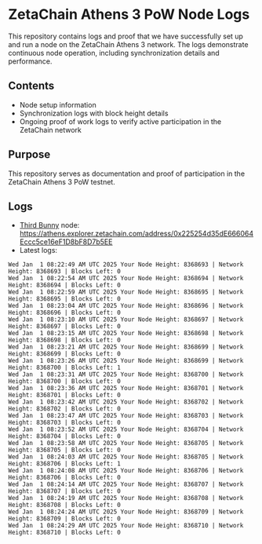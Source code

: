 # ZetaChain Athens 3 PoW Node Logs
This repository contains logs and proof that we have successfully set up and run a node on the ZetaChain Athens 3 network. The logs demonstrate continuous node operation, including synchronization details and performance.

## Contents
- Node setup information
- Synchronization logs with block height details
- Ongoing proof of work logs to verify active participation in the ZetaChain network

## Purpose
This repository serves as documentation and proof of participation in the ZetaChain Athens 3 PoW testnet.

## Logs

- [Third Bunny](https://thirdbunny.xyz/) node: https://athens.explorer.zetachain.com/address/0x225254d35dE666064Eccc5ce16eF1D8bF8D7b5EE
- Latest logs:
```
Wed Jan  1 08:22:49 AM UTC 2025 Your Node Height: 8368693 | Network Height: 8368693 | Blocks Left: 0
Wed Jan  1 08:22:54 AM UTC 2025 Your Node Height: 8368694 | Network Height: 8368694 | Blocks Left: 0
Wed Jan  1 08:22:59 AM UTC 2025 Your Node Height: 8368695 | Network Height: 8368695 | Blocks Left: 0
Wed Jan  1 08:23:04 AM UTC 2025 Your Node Height: 8368696 | Network Height: 8368696 | Blocks Left: 0
Wed Jan  1 08:23:10 AM UTC 2025 Your Node Height: 8368697 | Network Height: 8368697 | Blocks Left: 0
Wed Jan  1 08:23:15 AM UTC 2025 Your Node Height: 8368698 | Network Height: 8368698 | Blocks Left: 0
Wed Jan  1 08:23:21 AM UTC 2025 Your Node Height: 8368699 | Network Height: 8368699 | Blocks Left: 0
Wed Jan  1 08:23:26 AM UTC 2025 Your Node Height: 8368699 | Network Height: 8368700 | Blocks Left: 1
Wed Jan  1 08:23:31 AM UTC 2025 Your Node Height: 8368700 | Network Height: 8368700 | Blocks Left: 0
Wed Jan  1 08:23:36 AM UTC 2025 Your Node Height: 8368701 | Network Height: 8368701 | Blocks Left: 0
Wed Jan  1 08:23:42 AM UTC 2025 Your Node Height: 8368702 | Network Height: 8368702 | Blocks Left: 0
Wed Jan  1 08:23:47 AM UTC 2025 Your Node Height: 8368703 | Network Height: 8368703 | Blocks Left: 0
Wed Jan  1 08:23:52 AM UTC 2025 Your Node Height: 8368704 | Network Height: 8368704 | Blocks Left: 0
Wed Jan  1 08:23:58 AM UTC 2025 Your Node Height: 8368705 | Network Height: 8368705 | Blocks Left: 0
Wed Jan  1 08:24:03 AM UTC 2025 Your Node Height: 8368705 | Network Height: 8368706 | Blocks Left: 1
Wed Jan  1 08:24:08 AM UTC 2025 Your Node Height: 8368706 | Network Height: 8368706 | Blocks Left: 0
Wed Jan  1 08:24:14 AM UTC 2025 Your Node Height: 8368707 | Network Height: 8368707 | Blocks Left: 0
Wed Jan  1 08:24:19 AM UTC 2025 Your Node Height: 8368708 | Network Height: 8368708 | Blocks Left: 0
Wed Jan  1 08:24:24 AM UTC 2025 Your Node Height: 8368709 | Network Height: 8368709 | Blocks Left: 0
Wed Jan  1 08:24:29 AM UTC 2025 Your Node Height: 8368710 | Network Height: 8368710 | Blocks Left: 0
```
